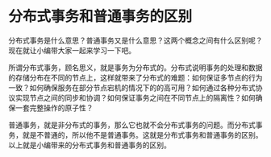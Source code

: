 # 分布式事务和普通事务的区别

分布式事务是什么意思？普通事务又是什么意思？这两个概念之间有什么区别呢？现在就让小编带大家一起来学习一下吧。

所谓分布式事务，顾名思义，就是事务为分布式的。分布式说明事务的处理和数据的存储分布在不同的节点上，这样就带来了分布式的难题：如何保证多节点的行为一致？如何确保服务在部分节点宕机的情况下的的高可用？如何通过各种分布式协议实现节点之间的同步和协调？如何保证事务之间在不同节点上的隔离性？如何确保一套完整操作的原子性？

普通事务，就是非分布式的事务，那么它也就不会分布式事务的问题。而分布式事务，就是不普通的，所以他不是普通事务。这就是分布式事务和普通事务的区别。以上就是小编带来的分布式事务和普通事务的区别。
